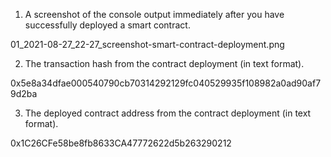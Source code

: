 

1. A screenshot of the console output immediately after you have successfully deployed a smart contract.

01_2021-08-27_22-27_screenshot-smart-contract-deployment.png

2. The transaction hash from the contract deployment (in text format).

0x5e8a34dfae000540790cb70314292129fc040529935f108982a0ad90af79d2ba

3. The deployed contract address from the contract deployment (in text format).

0x1C26CFe58be8fb8633CA47772622d5b263290212
